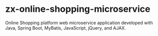 ﻿# zx-online-shopping-microservice
Online Shopping platform web microservice application developed with Java, Spring Boot, MyBatis, JavaScript, jQuery, and AJAX.
